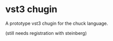 # vst3 chugin

A prototype vst3 chugin for the chuck language.

(still needs registration with steinberg)


